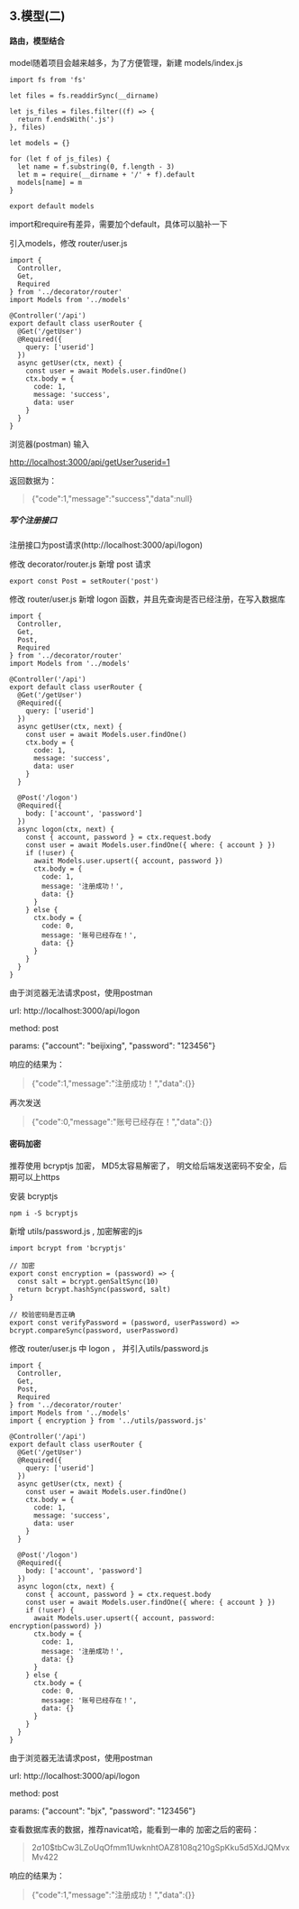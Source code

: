 ## 3.模型(二)

#### 路由，模型结合

model随着项目会越来越多，为了方便管理，新建 models/index.js
```
import fs from 'fs'

let files = fs.readdirSync(__dirname)

let js_files = files.filter((f) => {
  return f.endsWith('.js')
}, files)

let models = {}

for (let f of js_files) {
  let name = f.substring(0, f.length - 3)
  let m = require(__dirname + '/' + f).default
  models[name] = m
}

export default models
```
import和require有差异，需要加个default，具体可以脑补一下

引入models，修改 router/user.js
```
import {
  Controller,
  Get,
  Required
} from '../decorator/router'
import Models from '../models'

@Controller('/api')
export default class userRouter {
  @Get('/getUser')
  @Required({
    query: ['userid']
  })  
  async getUser(ctx, next) {
    const user = await Models.user.findOne()
    ctx.body = {
      code: 1,
      message: 'success',
      data: user
    }
  }
}
```
浏览器(postman) 输入

[http://localhost:3000/api/getUser?userid=1](http://localhost:3000/api/getUser?userid=1)

返回数据为：
> {"code":1,"message":"success","data":null}

##### 写个注册接口
注册接口为post请求(http://localhost:3000/api/logon)

修改 decorator/router.js  新增 post 请求
``` 
export const Post = setRouter('post')
```
修改 router/user.js  新增 logon 函数，并且先查询是否已经注册，在写入数据库
```
import {
  Controller,
  Get,
  Post,
  Required
} from '../decorator/router'
import Models from '../models'

@Controller('/api')
export default class userRouter {
  @Get('/getUser')
  @Required({
    query: ['userid']
  })  
  async getUser(ctx, next) {
    const user = await Models.user.findOne()
    ctx.body = {
      code: 1,
      message: 'success',
      data: user
    }
  }

  @Post('/logon')
  @Required({
    body: ['account', 'password']
  })  
  async logon(ctx, next) {
    const { account, password } = ctx.request.body
    const user = await Models.user.findOne({ where: { account } })
    if (!user) {
      await Models.user.upsert({ account, password })
      ctx.body = {
        code: 1,
        message: '注册成功！',
        data: {}
      }
    } else {
      ctx.body = {
        code: 0,
        message: '账号已经存在！',
        data: {}
      }
    }
  }
}
```

由于浏览器无法请求post，使用postman

url: http://localhost:3000/api/logon

method: post

params: {"account": "beijixing", "password": "123456"}

响应的结果为：

>  {"code":1,"message":"注册成功！","data":{}}

再次发送
>  {"code":0,"message":"账号已经存在！","data":{}}

#### 密码加密
推荐使用 bcryptjs 加密， MD5太容易解密了， 明文给后端发送密码不安全，后期可以上https

安装 bcryptjs
```
npm i -S bcryptjs
```
新增 utils/password.js , 加密解密的js  
```
import bcrypt from 'bcryptjs'

// 加密
export const encryption = (password) => {
  const salt = bcrypt.genSaltSync(10)
  return bcrypt.hashSync(password, salt)
}

// 校验密码是否正确
export const verifyPassword = (password, userPassword) => bcrypt.compareSync(password, userPassword)
```

修改 router/user.js 中 logon ， 并引入utils/password.js
```
import {
  Controller,
  Get,
  Post,
  Required
} from '../decorator/router'
import Models from '../models'
import { encryption } from '../utils/password.js'

@Controller('/api')
export default class userRouter {
  @Get('/getUser')
  @Required({
    query: ['userid']
  })  
  async getUser(ctx, next) {
    const user = await Models.user.findOne()
    ctx.body = {
      code: 1,
      message: 'success',
      data: user
    }
  }

  @Post('/logon')
  @Required({
    body: ['account', 'password']
  })  
  async logon(ctx, next) {
    const { account, password } = ctx.request.body
    const user = await Models.user.findOne({ where: { account } })
    if (!user) {
      await Models.user.upsert({ account, password: encryption(password) })
      ctx.body = {
        code: 1,
        message: '注册成功！',
        data: {}
      }
    } else {
      ctx.body = {
        code: 0,
        message: '账号已经存在！',
        data: {}
      }
    }
  }
}
```

由于浏览器无法请求post，使用postman

url: http://localhost:3000/api/logon

method: post

params: {"account": "bjx", "password": "123456"}

查看数据库表的数据，推荐navicat哈，能看到一串的
加密之后的密码： 
> $2a$10$tbCw3LZoUqOfmm1UwknhtOAZ8108q210gSpKku5d5XdJQMvxMv422

响应的结果为：

>  {"code":1,"message":"注册成功！","data":{}}
